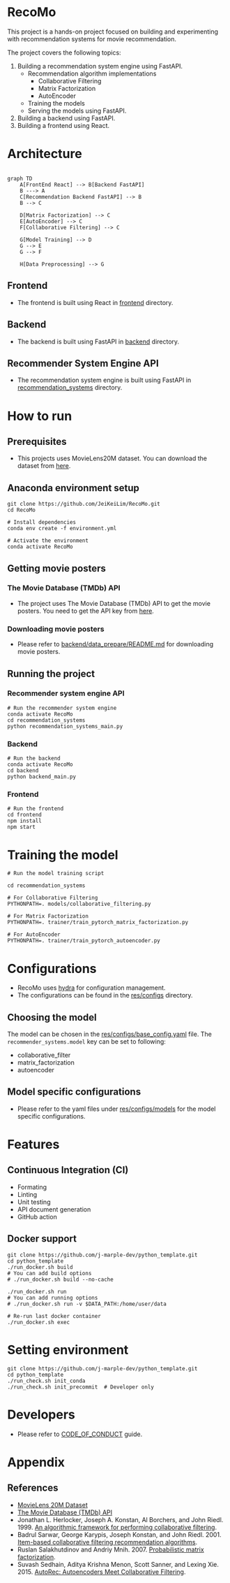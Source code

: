# RecoMo
This project is a hands-on project focused on building and experimenting with recommendation systems for movie recommendation. 

The project covers the following topics:

1. Building a recommendation system engine using FastAPI.
    - Recommendation algorithm implementations
        - Collaborative Filtering
        - Matrix Factorization
        - AutoEncoder
    - Training the models
    - Serving the models using FastAPI.
2. Building a backend using FastAPI.
3. Building a frontend using React.


# Architecture

```mermaid

graph TD
    A[FrontEnd React] --> B[Backend FastAPI]
    B ---> A
    C[Recommendation Backend FastAPI] --> B
    B --> C

    D[Matrix Factorization] --> C
    E[AutoEncoder] --> C
    F[Collaborative Filtering] --> C

    G[Model Training] --> D
    G --> E
    G --> F

    H[Data Preprocessing] --> G
```

## Frontend
- The frontend is built using React in [frontend](frontend) directory.

## Backend
- The backend is built using FastAPI in [backend](backend) directory.

## Recommender System Engine API
- The recommendation system engine is built using FastAPI in [recommendation_systems](recommendation_systems) directory.


# How to run
## Prerequisites
- This projects uses MovieLens20M dataset. You can download the dataset from [here](https://grouplens.org/datasets/movielens/20m/).

## Anaconda environment setup

```shell
git clone https://github.com/JeiKeiLim/RecoMo.git
cd RecoMo

# Install dependencies
conda env create -f environment.yml

# Activate the environment
conda activate RecoMo
```

## Getting movie posters
### The Movie Database (TMDb) API
- The project uses The Movie Database (TMDb) API to get the movie posters. You need to get the API key from [here](https://www.themoviedb.org/documentation/api).

### Downloading movie posters
- Please refer to [backend/data_prepare/README.md](backend/data_prepare/README.md) for downloading movie posters.


## Running the project
### Recommender system engine API
```shell
# Run the recommender system engine
conda activate RecoMo
cd recommendation_systems
python recommendation_systems_main.py
```

### Backend
```shell
# Run the backend
conda activate RecoMo
cd backend
python backend_main.py
```

### Frontend
```shell
# Run the frontend
cd frontend
npm install
npm start
```


# Training the model
```shell
# Run the model training script

cd recommendation_systems

# For Collaborative Filtering
PYTHONPATH=. models/collaborative_filtering.py

# For Matrix Factorization
PYTHONPATH=. trainer/train_pytorch_matrix_factorization.py

# For AutoEncoder
PYTHONPATH=. trainer/train_pytorch_autoencoder.py
```

# Configurations
- RecoMo uses [hydra](https://hydra.cc) for configuration management.
- The configurations can be found in the [res/configs](res/configs) directory.

## Choosing the model
The model can be chosen in the [res/configs/base_config.yaml](res/configs/base_config.yaml) file. The `recommender_systems.model` key can be set to following:

- collaborative_filter
- matrix_factorization
- autoencoder

## Model specific configurations
- Please refer to the yaml files under [res/configs/models](res/configs/models) for the model specific configurations.


# Features
## Continuous Integration (CI)
  - Formating
  - Linting
  - Unit testing
  - API document generation
  - GitHub action

## Docker support
```shell
git clone https://github.com/j-marple-dev/python_template.git
cd python_template
./run_docker.sh build
# You can add build options
# ./run_docker.sh build --no-cache

./run_docker.sh run
# You can add running options
# ./run_docker.sh run -v $DATA_PATH:/home/user/data

# Re-run last docker container
./run_docker.sh exec
```

# Setting environment
```shell
git clone https://github.com/j-marple-dev/python_template.git
cd python_template
./run_check.sh init_conda
./run_check.sh init_precommit  # Developer only
```

# Developers
* Please refer to [CODE_OF_CONDUCT](CODE_OF_CONDUCT.md) guide.

# Appendix
## References
- [MovieLens 20M Dataset](https://grouplens.org/datasets/movielens/20m/)
- [The Movie Database (TMDb) API](https://www.themoviedb.org/documentation/api)
- Jonathan L. Herlocker, Joseph A. Konstan, Al Borchers, and John Riedl. 1999. [An algorithmic framework for performing collaborative filtering](https://dl.acm.org/doi/10.1145/312624.312682).
- Badrul Sarwar, George Karypis, Joseph Konstan, and John Riedl. 2001. [Item-based collaborative filtering recommendation algorithms](https://dl.acm.org/doi/10.1145/371920.372071).
- Ruslan Salakhutdinov and Andriy Mnih. 2007. [Probabilistic matrix factorization](https://papers.nips.cc/paper/3208-probabilistic-matrix-factorization.pdf).
- Suvash Sedhain, Aditya Krishna Menon, Scott Sanner, and Lexing Xie. 2015. [AutoRec: Autoencoders Meet Collaborative Filtering](https://dl.acm.org/doi/10.1145/2740908.2742726).

